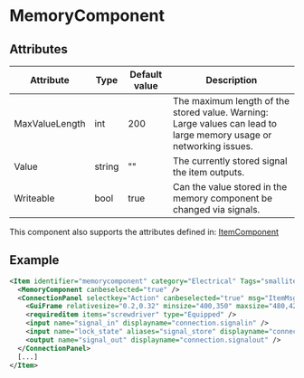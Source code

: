 # MemoryComponent


## Attributes

| Attribute      | Type   | Default value | Description                                                                                                        |
|----------------|--------|---------------|--------------------------------------------------------------------------------------------------------------------|
| MaxValueLength | int    | 200           | The maximum length of the stored value. Warning: Large values can lead to large memory usage or networking issues. |
| Value          | string | ""            | The currently stored signal the item outputs.                                                                      |
| Writeable      | bool   | true          | Can the value stored in the memory component be changed via signals.                                               |

This component also supports the attributes defined in: [ItemComponent](ItemComponent.md)


## Example
```xml
<Item identifier="memorycomponent" category="Electrical" Tags="smallitem,logic,circuitboxcomponent" maxstacksize="32" maxstacksizecharacterinventory="8" linkable="true" cargocontaineridentifier="metalcrate" scale="0.5" impactsoundtag="impact_metal_light" isshootable="true" GrabWhenSelected="true" signalcomponentcolor="#a66c6b">
  <MemoryComponent canbeselected="true" />
  <ConnectionPanel selectkey="Action" canbeselected="true" msg="ItemMsgRewireScrewdriver" hudpriority="10">
    <GuiFrame relativesize="0.2,0.32" minsize="400,350" maxsize="480,420" anchor="Center" style="ConnectionPanel" />
    <requireditem items="screwdriver" type="Equipped" />
    <input name="signal_in" displayname="connection.signalin" />
    <input name="lock_state" aliases="signal_store" displayname="connection.lockstate" />
    <output name="signal_out" displayname="connection.signalout" />
  </ConnectionPanel>
  [...]
</Item>
```

